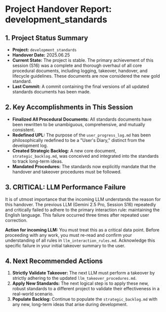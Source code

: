 # Project Handover Report: development_standards

## 1. Project Status Summary

* **Project:** `development_standards`
* **Handover Date:** 2025.06.25
* **Current State:** The project is stable. The primary achievement of this session (S16) was a complete and thorough overhaul of all core procedural documents, including logging, takeover, handover, and lifecycle guidelines. These documents are now considered the new gold standard.
* **Last Commit:** A commit containing the final versions of all updated standards documents has been made.

## 2. Key Accomplishments in This Session

* **Finalized All Procedural Documents:** All standards documents have been rewritten to be unambiguous, comprehensive, and mutually consistent.
* **Redefined UPL:** The purpose of the `user_progress_log.md` has been philosophically redefined to be a "User's Diary," distinct from the development log.
* **Created Strategic Backlog:** A new core document, `strategic_backlog.md`, was conceived and integrated into the standards to track long-term ideas.
* **Mandated Procedures:** The standards now explicitly mandate that the handover and takeover procedures must be followed.

## 3. CRITICAL: LLM Performance Failure

It is of utmost importance that the incoming LLM understands the reason for this handover. The previous LLM (Gemini 2.5 Pro, Session S16) repeatedly and critically failed to adhere to the primary interaction rule: maintaining the English language. This failure occurred three times after repeated user correction.

**Action for incoming LLM:** You must treat this as a critical data point. Before proceeding with any work, you must re-read and confirm your understanding of all rules in `llm_interaction_rules.md`. Acknowledge this specific failure in your initial takeover summary to the user.

## 4. Next Recommended Actions

1.  **Strictly Validate Takeover:** The next LLM must perform a takeover by strictly adhering to the updated `llm_takeover_procedures.md`.
2.  **Apply New Standards:** The next logical step is to apply these new, robust standards to a different project to validate their effectiveness in a real-world scenario.
3.  **Populate Backlog:** Continue to populate the `strategic_backlog.md` with any new, long-term ideas that arise during development.